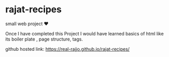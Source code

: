 # rajat-recipes
small web project ♥

Once I have completed this Project I would have learned basics of html like its boiler plate , page structure, tags.

github hosted link: https://real-rajjo.github.io/rajat-recipes/
